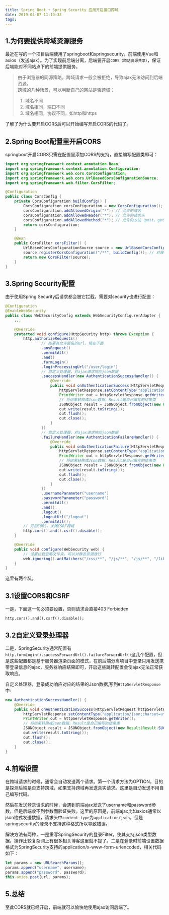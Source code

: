 ```yaml
---
title: Spring Boot + Spring Security 应用开启接口跨域
date: 2019-04-07 11:19:33
tags:
---
```




## 1.为何要提供跨域资源服务

最近在写的一个项目后端使用了springboot和springsecurity，前端使用Vue和axios（发送ajax）。为了实现前后端分离，后端要开启`CORS（跨站资源共享）`，保证后端能对不同站点下的前端提供服务。
>由于浏览器的同源策略，跨域请求一般会被拒绝，导致ajax无法访问到后端资源。  
>跨域的几种场景，可以判断自己的网站是否跨域：  
>1. 域名不同
>2. 域名相同，端口不同
>3. 域名相同，协议不同，如http和https  

了解了为什么要开启CORS后可以开始编写开启CORS的代码了。
## 2.Spring Boot配置里开启CORS

springboot开启CORS只需在配置里添加CORS的支持，直接编写配置类即可：
```Java
import org.springframework.context.annotation.Bean;
import org.springframework.context.annotation.Configuration;
import org.springframework.web.cors.CorsConfiguration;
import org.springframework.web.cors.UrlBasedCorsConfigurationSource;
import org.springframework.web.filter.CorsFilter;

@Configuration
public class CorsConfig {
    private CorsConfiguration buildConfig() {
        CorsConfiguration corsConfiguration = new CorsConfiguration();
        corsConfiguration.addAllowedOrigin("*"); // 允许的域名
        corsConfiguration.addAllowedHeader("*"); // 允许的请求头
        corsConfiguration.addAllowedMethod("*"); // 允许的方法（post、get等）
        return corsConfiguration;
    }

    @Bean
    public CorsFilter corsFilter() {
        UrlBasedCorsConfigurationSource source = new UrlBasedCorsConfigurationSource();
        source.registerCorsConfiguration("/**", buildConfig()); // 对接口配置跨域设置
        return new CorsFilter(source);
    }
}
```
## 3.Spring Security配置

由于使用Spring Security后请求都会被它拦截，需要对security也进行配置：
```java
@Configuration
@EnableWebSecurity
public class WebSecurityConfig extends WebSecurityConfigurerAdapter {
    ...

    @Override
    protected void configure(HttpSecurity http) throws Exception {
        http.authorizeRequests()
                // 如果有允许匿名的url，填在下面
                .anyRequest()
                .permitAll()
                .and()
                .formLogin()
                .loginProcessingUrl("/user/login")
                // 自定义处理器，对ajax请求响应json数据
                .successHandler(new AuthenticationSuccessHandler() {
                    @Override
                    public void onAuthenticationSuccess(HttpServletRequest httpServletRequest, HttpServletResponse httpServletResponse, Authentication authentication) throws IOException, ServletException {
                        httpServletResponse.setContentType("application/json;charset=utf-8");
                        PrintWriter out = httpServletResponse.getWriter();
                        // 将结果转换成Json数据，Result是自己编写的结果类
                        JSONObject result = JSONObject.fromObject(new Result(Result.SUCCESS, "登录成功！"));
                        out.write(result.toString());
                        out.flush();
                        out.close();
                    }
                })
                // 自定义处理器，对ajax请求响应json数据
                .failureHandler(new AuthenticationFailureHandler() {
                    @Override
                    public void onAuthenticationFailure(HttpServletRequest httpServletRequest, HttpServletResponse httpServletResponse, AuthenticationException e) throws IOException, ServletException {
                        httpServletResponse.setContentType("application/json;charset=utf-8");
                        PrintWriter out = httpServletResponse.getWriter();
                        // 将结果转换成Json数据，Result是自己编写的结果类
                        JSONObject result = JSONObject.fromObject(new Result(Result.ERROR, "登录失败！"));
                        out.write(result.toString());
                        out.flush();
                        out.close();
                    }
                })
                .usernameParameter("username")
                .passwordParameter("password")
                .permitAll()
                .and()
                .logout()
                .logoutUrl("/logout")
                .permitAll();
        // 开启CORS，关闭CSRF跨域
        http.cors().and().csrf().disable();
    }

    @Override
    public void configure(WebSecurity web) {
        // 设置拦截忽略文件夹，可以对静态资源放行
        web.ignoring().antMatchers("/css/**", "/js/**", "/js/**", "/lib/**", "/upload/**");
    }
}
```
这里有两个坑。
## 3.1设置CORS和CSRF
一是，下面这一句必须要设置，否则请求会直接403 Forbidden
```
http.cors().and().csrf().disable();
```
## 3.2自定义登录处理器

二是，SpringSecurity通常配置有`http.formLogin().successForwardUrl().failureForwardUrl()`这几个配置，但是这些配置都是基于服务器渲染页面的模式，在前后端分离项目中登录只用发送携带登录信息的ajax，服务器响应结果即可，开启这些跳转配置会使ajax无法正常获取响应。  

自定义处理器，登录成功响应对应的结果的Json数据,写到`HttpServletResponse`中:
```java
new AuthenticationSuccessHandler() {
    @Override
    public void onAuthenticationSuccess(HttpServletRequest httpServletRequest, HttpServletResponse httpServletResponse, Authentication authentication) throws IOException, ServletException {
        httpServletResponse.setContentType("application/json;charset=utf-8");
        PrintWriter out = httpServletResponse.getWriter();
        // 将结果转换成Json数据，Result是自己编写的结果类
        JSONObject result = JSONObject.fromObject(new Result(Result.SUCCESS, "登录成功！"));
        out.write(result.toString());
        out.flush();
        out.close();
    }
}
```

## 4.前端设置
在跨域请求的时候，通常会自动发送两个请求。第一个请求方法为OPTION，目的是探测后端是否支持跨域，如果支持跨域再发送真实请求。这里是自动发送不用自己编写代码。  

然后在发送登录请求的时候，会遇到前端ajax发送了username和password参数，但是后端收不到参数而验证失败。这里的原因是，前端ajax比如axios通常以json格式发送数据，请求头中`content-type`为`application/json`，但是springsecurity的登录不支持这种格式所以导致错误。  

解决方法有两种，一是重写SpringSecurity的登录Filter，使其支持json类型数据，操作比较复杂网上有很多相关博客这里就不提了。二是在登录时前端设置数据格式为SpringSecurity支持的application/x-www-form-urlencoded，相关代码如下：
```javascript
let params = new URLSearchParams();
params.append("username", username);
params.append("password", password);
this.axios.post(url, params);
```
## 5.总结
至此CORS就已经开启，前端就可以愉快地使用ajax访问后端了。